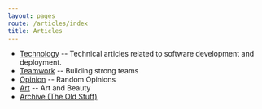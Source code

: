 ```yaml
---
layout: pages
route: /articles/index
title: Articles
---
```


<ul>
    <li><a href="tech">Technology</a> -- Technical articles related to software development and deployment.</li>
    <li><a href="team">Teamwork</a> -- Building strong teams</li>
    <li><a href="opinion">Opinion</a> -- Random Opinions</li>
    <li><a href="art">Art</a> -- Art and Beauty</li>
    <li><a href="archive">Archive (The Old Stuff)</li>
</ul>
